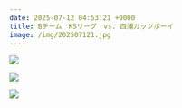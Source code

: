 ```yaml
---
date: 2025-07-12 04:53:21 +0000
title: Bチーム　KSリーグ　vs. 西浦ガッツボーイ
image: /img/202507121.jpg
---
```

![](/img/202507122.jpg)

![](/img/202507123.jpg)

![](/img/202507124.jpg)
